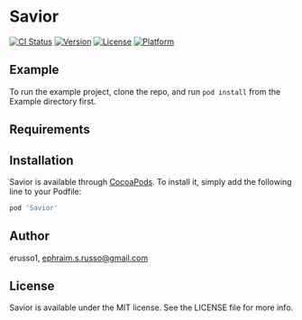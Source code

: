 # Savior

[![CI Status](https://img.shields.io/travis/erusso1/Savior.svg?style=flat)](https://travis-ci.org/erusso1/Savior)
[![Version](https://img.shields.io/cocoapods/v/Savior.svg?style=flat)](https://cocoapods.org/pods/Savior)
[![License](https://img.shields.io/cocoapods/l/Savior.svg?style=flat)](https://cocoapods.org/pods/Savior)
[![Platform](https://img.shields.io/cocoapods/p/Savior.svg?style=flat)](https://cocoapods.org/pods/Savior)

## Example

To run the example project, clone the repo, and run `pod install` from the Example directory first.

## Requirements

## Installation

Savior is available through [CocoaPods](https://cocoapods.org). To install
it, simply add the following line to your Podfile:

```ruby
pod 'Savior'
```

## Author

erusso1, ephraim.s.russo@gmail.com

## License

Savior is available under the MIT license. See the LICENSE file for more info.
